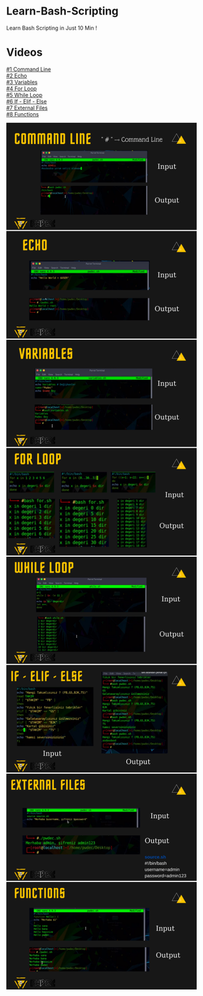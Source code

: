 # Learn-Bash-Scripting
Learn Bash Scripting in Just 10 Min !

<h1>Videos</h1>
<a href="https://www.youtube.com/watch?v=AQVD-2BzqPs&list=PLolWu2T8ZB9IwAqHfQaDIUcAiq55XEwvW&index=1&ab_channel=Pwdec">#1 Command Line</a> <br>
<a href="https://www.youtube.com/watch?v=8lmqcvwUfMY&list=PLolWu2T8ZB9IwAqHfQaDIUcAiq55XEwvW&index=2&ab_channel=Pwdec">#2 Echo</a> <br>
<a href="https://www.youtube.com/watch?v=2SV6HuZ6eJY&list=PLolWu2T8ZB9IwAqHfQaDIUcAiq55XEwvW&index=3&ab_channel=Pwdec">#3 Variables</a> <br>
<a href="https://www.youtube.com/watch?v=ZvV_9UnSFPI&list=PLolWu2T8ZB9IwAqHfQaDIUcAiq55XEwvW&index=4&ab_channel=Pwdec">#4 For Loop</a> <br>
<a href="https://www.youtube.com/watch?v=ZBYFvzhiMvk&list=PLolWu2T8ZB9IwAqHfQaDIUcAiq55XEwvW&index=5&ab_channel=Pwdec">#5 While Loop</a> <br>
<a href="https://www.youtube.com/watch?v=bHivbD4MWEc&list=PLolWu2T8ZB9IwAqHfQaDIUcAiq55XEwvW&index=6&ab_channel=Pwdec">#6 If - Elif - Else</a> <br>
<a href="https://www.youtube.com/watch?v=5JKh3K67D_k&list=PLolWu2T8ZB9IwAqHfQaDIUcAiq55XEwvW&index=7&ab_channel=Pwdec">#7 External Files</a> <br>
<a href="https://www.youtube.com/watch?v=AAMj6FIPmmk&list=PLolWu2T8ZB9IwAqHfQaDIUcAiq55XEwvW&index=8&ab_channel=Pwdec">#8 Functions</a> <br>

![Command Line](https://raw.githubusercontent.com/pwdec/Learn-Bash-Scripting/main/%231%20Command%20Line.png) <br>
![Echo](https://raw.githubusercontent.com/pwdec/Learn-Bash-Scripting/main/%232%20Echo.png)
![Variables](https://raw.githubusercontent.com/pwdec/Learn-Bash-Scripting/main/%233%20Variables.png)
![For Loop](https://raw.githubusercontent.com/pwdec/Learn-Bash-Scripting/main/%234%20For%20Loop.png)
![While Loop](https://raw.githubusercontent.com/pwdec/Learn-Bash-Scripting/main/%235%20While%20Loop.png)
![If - Elif - Else](https://raw.githubusercontent.com/pwdec/Learn-Bash-Scripting/main/%236%20If%20-%20Elif%20-%20Else.png)
![External Files](https://raw.githubusercontent.com/pwdec/Learn-Bash-Scripting/main/%237%20Externel%20Files%20(Source).png)
![Functions](https://raw.githubusercontent.com/pwdec/Learn-Bash-Scripting/main/%238%20Functions.png)



